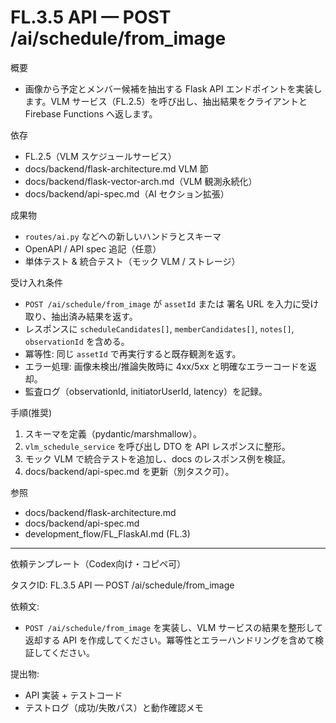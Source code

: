 # FL.3.5 API — POST /ai/schedule/from_image

概要
- 画像から予定とメンバー候補を抽出する Flask API エンドポイントを実装します。VLM サービス（FL.2.5）を呼び出し、抽出結果をクライアントと Firebase Functions へ返します。

依存
- FL.2.5（VLM スケジュールサービス）
- docs/backend/flask-architecture.md VLM 節
- docs/backend/flask-vector-arch.md（VLM 観測永続化）
- docs/backend/api-spec.md（AI セクション拡張）

成果物
- `routes/ai.py` などへの新しいハンドラとスキーマ
- OpenAPI / API spec 追記（任意）
- 単体テスト & 統合テスト（モック VLM / ストレージ）

受け入れ条件
- `POST /ai/schedule/from_image` が `assetId` または 署名 URL を入力に受け取り、抽出済み結果を返す。
- レスポンスに `scheduleCandidates[]`, `memberCandidates[]`, `notes[]`, `observationId` を含める。
- 冪等性: 同じ `assetId` で再実行すると既存観測を返す。
- エラー処理: 画像未検出/推論失敗時に 4xx/5xx と明確なエラーコードを返却。
- 監査ログ（observationId, initiatorUserId, latency）を記録。

手順(推奨)
1) スキーマを定義（pydantic/marshmallow）。
2) `vlm_schedule_service` を呼び出し DTO を API レスポンスに整形。
3) モック VLM で統合テストを追加し、docs のレスポンス例を検証。
4) docs/backend/api-spec.md を更新（別タスク可）。

参照
- docs/backend/flask-architecture.md
- docs/backend/api-spec.md
- development_flow/FL_FlaskAI.md (FL.3)

---
依頼テンプレート（Codex向け・コピペ可）

タスクID: FL.3.5 API — POST /ai/schedule/from_image

依頼文:
- `POST /ai/schedule/from_image` を実装し、VLM サービスの結果を整形して返却する API を作成してください。冪等性とエラーハンドリングを含めて検証してください。

提出物:
- API 実装 + テストコード
- テストログ（成功/失敗パス）と動作確認メモ
